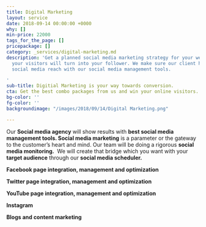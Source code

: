 ```yaml
---
title: Digital Marketing
layout: service
date: 2018-09-14 00:00:00 +0000
why: []
min-price: 22000
tags_for_the_page: []
pricepackage: []
category: _services/digital-marketing.md
description: 'Get a planned social media marketing strategy for your website where
  your visitors will turn into your follower. We make sure our client has the maximum
  social media reach with our social media management tools.

'
sub-title: Digitial Marketing is your way towards conversion.
cta: Get the best combo packages from us and win your online visitors.
bg-color: ''
fg-color: ''
backgroundimage: "/images/2018/09/14/Digital Marketing.png"

---
```

Our **Social media agency** will show results with **best social media management tools. Social media marketing** is a parameter or the gateway to the customer’s heart and mind. Our team will be doing a rigorous **social media monitoring.**  We will create that bridge which you want with your **target audience** through our **social media scheduler.**

**Facebook page integration, management and optimization**

**Twitter page integration, management and optimization**

**YouTube page integration, management and optimization**

**Instagram**

**Blogs and content marketing**
